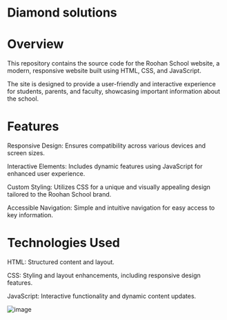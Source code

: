 # Diamond solutions

# Overview
This repository contains the source code for the Roohan School website, a modern, responsive website built using HTML, CSS, and JavaScript. 

The site is designed to provide a user-friendly and interactive experience for students, parents, and faculty, showcasing important information about the school.

# Features
Responsive Design: Ensures compatibility across various devices and screen sizes.

Interactive Elements: Includes dynamic features using JavaScript for enhanced user experience.

Custom Styling: Utilizes CSS for a unique and visually appealing design tailored to the Roohan School brand.

Accessible Navigation: Simple and intuitive navigation for easy access to key information.

# Technologies Used
HTML: Structured content and layout.

CSS: Styling and layout enhancements, including responsive design features.

JavaScript: Interactive functionality and dynamic content updates.


![image](https://github.com/user-attachments/assets/e60bb011-ba23-4747-bb87-6003f4128967)


